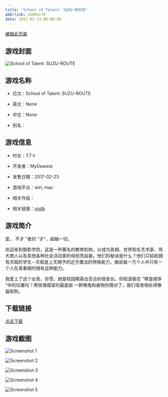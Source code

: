 ```yaml
---
title: 'School of Talent: SUZU-ROUTE'
abbrlink: 2e00ac78
date: 2017-02-23 00:00:00
---
```

[编辑此页面](https://github.com/ACG-3/ADV3-source/blob/main/source/_posts/School%20of%20Talent%20SUZU-ROUTE.md)

## 游戏封面

![School of Talent: SUZU-ROUTE](https://pan.timero.xyz/d/onedrive/img_lib_001/School%20of%20Talent%20SUZU-ROUTE_cover.avif)


## 游戏名称

- 日文：School of Talent: SUZU-ROUTE
- 英文：None
- 中文：None

- 别名：


## 游戏信息

- 时长：7.7 h
- 开发者：MyDearest
- 发售日期：2017-02-23
- 游戏平台：win, mac
- 相关作品：

- 相关链接：[vndb](https://vndb.org/v20630)


## 游戏简介

爱。
不才 "者的 "才"，超越一切。

欢迎来到御影学院，这是一所著名的教育机构，以成为首相、世界知名艺术家、伟大商人以及其他各种社会活动家的母校而自豪。他们的秘诀是什么？他们只招收拥有天赋的学生--天赋是上天赐予的近乎魔法的特殊能力，据说每一万个人中只有一个人在青春期时拥有这种能力。

我爱上了这个女孩，铃雪，她是校园精英白百合的宿舍长。你知道我在 "啄食顺序 "中的位置吗？黑玫瑰寝室的最底层 一群懒鬼和废物你猜对了，我们宿舍相处得像猫和狗。




## 下载链接

[点击下载](https://pan.timero.xyz/onedrive/adv_lib_001/School%20of%20Talent%20SUZU-ROUTE)


## 游戏截图


![Screenshot 1](https://pan.timero.xyz/d/onedrive/img_lib_001/School%20of%20Talent%20SUZU-ROUTE_Screenshot_1.avif)

![Screenshot 2](https://pan.timero.xyz/d/onedrive/img_lib_001/School%20of%20Talent%20SUZU-ROUTE_Screenshot_2.avif)

![Screenshot 3](https://pan.timero.xyz/d/onedrive/img_lib_001/School%20of%20Talent%20SUZU-ROUTE_Screenshot_3.avif)

![Screenshot 4](https://pan.timero.xyz/d/onedrive/img_lib_001/School%20of%20Talent%20SUZU-ROUTE_Screenshot_4.avif)

![Screenshot 5](https://pan.timero.xyz/d/onedrive/img_lib_001/School%20of%20Talent%20SUZU-ROUTE_Screenshot_5.avif)

